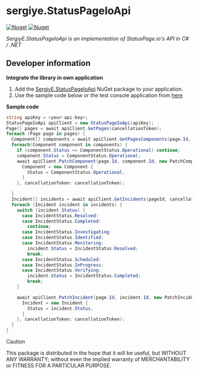 # sergiye.StatusPageIoApi

[![Nuget](https://img.shields.io/nuget/v/SergiyE.StatusPageIoApi?style=for-the-badge)](https://www.nuget.org/packages/SergiyE.StatusPageIoApi/)
[![Nuget](https://img.shields.io/nuget/dt/SergiyE.StatusPageIoApi?label=nuget-downloads&style=for-the-badge)](https://www.nuget.org/packages/SergiyE.StatusPageIoApi/)

*SergiyE.StatusPageIoApi is an implementation of StatusPage.io's API in C# / .NET*

## Developer information
**Integrate the library in own application**
1. Add the [SergiyE.StatusPageIoApi](https://www.nuget.org/packages/SergiyE.StatusPageIoApi/) NuGet package to your application.
2. Use the sample code below or the test console application from [here](https://github.com/SergiyE/StatusPageIoApi/tree/master/LibTest)


**Sample code**
```c#
string apiKey = <your-api-key>;
StatusPageIoApi apiClient = new StatusPageIoApi(apiKey);
Page[] pages = await apiClient.GetPages(cancellationToken);
foreach (Page page in pages) {
  Component[] components = await apiClient.GetPagesComponents(page.Id, cancellationToken: cancellationToken);
  foreach(Component component in components) {
    if (component.Status == ComponentStatus.Operational) continue;
    component.Status = ComponentStatus.Operational;
    await apiClient.PatchComponent(page.Id, component.Id, new PatchComponent {
      Component = new Component {
        Status = ComponentStatus.Operational,
      }
    }, cancellationToken: cancellationToken);

  }
  Incident[] incidents = await apiClient.GetIncidents(pageId, cancellationToken: cancellationToken);
  foreach (Incident incident in incidents) {
    switch (incident.Status) {
      case IncidentStatus.Resolved:
      case IncidentStatus.Completed:
        continue;
      case IncidentStatus.Investigating:
      case IncidentStatus.Identified:
      case IncidentStatus.Monitoring:
        incident.Status = IncidentStatus.Resolved;
        break;
      case IncidentStatus.Scheduled:
      case IncidentStatus.InProgress:
      case IncidentStatus.Verifying:
        incident.Status = IncidentStatus.Completed;
        break;
    }

    await apiClient.PatchIncident(page.Id, incident.Id, new PatchIncident {
      Incident = new Incident {
        Status = incident.Status,
      }
    }, cancellationToken: cancellationToken);
  }
}
```


> [!CAUTION]
> This package is distributed in the hope that it will be useful, but WITHOUT ANY WARRANTY; without even the implied warranty of MERCHANTABILITY or FITNESS FOR A PARTICULAR PURPOSE.
